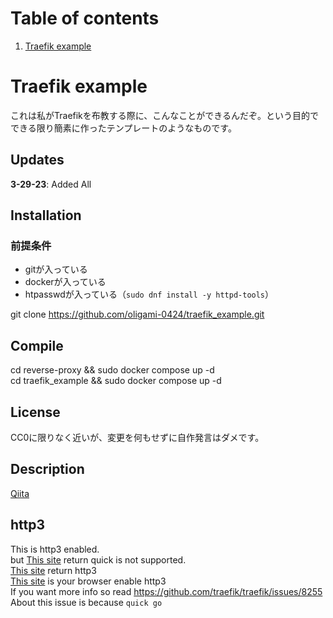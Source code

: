 # Table of contents
1. [Traefik example](#Traefik-example)

# Traefik example
これは私がTraefikを布教する際に、こんなことができるんだぞ。という目的でできる限り簡素に作ったテンプレートのようなものです。

## Updates

**3-29-23**: Added All

## Installation

### 前提条件
- gitが入っている
- dockerが入っている
- htpasswdが入っている（`sudo dnf install -y httpd-tools`）

git clone https://github.com/oligami-0424/traefik_example.git

## Compile

cd reverse-proxy && sudo docker compose up -d <br>
cd traefik_example && sudo docker compose up -d

## License
CC0に限りなく近いが、変更を何もせずに自作発言はダメです。

## Description
[Qiita](https://qiita.com/oligami/items/616ec6bc4d1d19fdcd30)

## http3
This is http3 enabled.<br>
but [This site](https://http3check.net/?host=oligami.ml) return quick is not supported.<br>
[This site](https://http3check.net/?host=oligami.ml) return http3<br>
[This site](https://http3.is/) is your browser enable http3<br>
If you want more info so read https://github.com/traefik/traefik/issues/8255<br>
About this issue is because `quick go`
